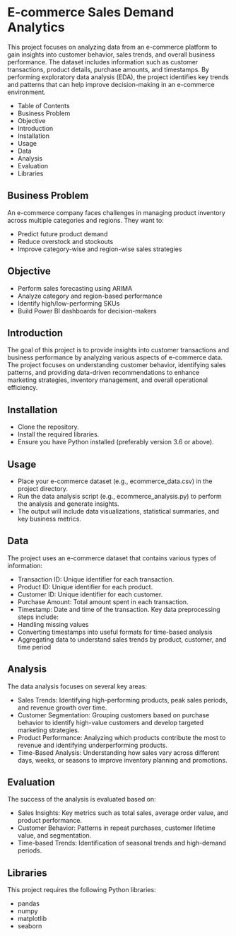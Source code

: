 # E-commerce Sales Demand Analytics
This project focuses on analyzing data from an e-commerce platform to gain insights into customer behavior, sales trends, and overall business performance. The dataset includes information such as customer transactions, product details, purchase amounts, and timestamps. By performing exploratory data analysis (EDA), the project identifies key trends and patterns that can help improve decision-making in an e-commerce environment.
- Table of Contents
- Business Problem
- Objective
- Introduction
- Installation
- Usage
- Data
- Analysis
- Evaluation
- Libraries
## Business Problem
An e-commerce company faces challenges in managing product inventory across multiple categories and regions. They want to:
- Predict future product demand
- Reduce overstock and stockouts
- Improve category-wise and region-wise sales strategies
## Objective
- Perform sales forecasting using ARIMA
- Analyze category and region-based performance
- Identify high/low-performing SKUs
- Build Power BI dashboards for decision-makers
## Introduction
The goal of this project is to provide insights into customer transactions and business performance by analyzing various aspects of e-commerce data. The project focuses on understanding customer behavior, identifying sales patterns, and providing data-driven recommendations to enhance marketing strategies, inventory management, and overall operational efficiency.
## Installation
- Clone the repository.
- Install the required libraries.
- Ensure you have Python installed (preferably version 3.6 or above).
## Usage
- Place your e-commerce dataset (e.g., ecommerce_data.csv) in the project directory.
- Run the data analysis script (e.g., ecommerce_analysis.py) to perform the analysis and generate insights.
- The output will include data visualizations, statistical summaries, and key business metrics.
## Data
The project uses an e-commerce dataset that contains various types of information:
- Transaction ID: Unique identifier for each transaction.
- Product ID: Unique identifier for each product.
- Customer ID: Unique identifier for each customer.
- Purchase Amount: Total amount spent in each transaction.
- Timestamp: Date and time of the transaction.
Key data preprocessing steps include:
- Handling missing values
- Converting timestamps into useful formats for time-based analysis
- Aggregating data to understand sales trends by product, customer, and time period
## Analysis
The data analysis focuses on several key areas:
- Sales Trends: Identifying high-performing products, peak sales periods, and revenue growth over time.
- Customer Segmentation: Grouping customers based on purchase behavior to identify high-value customers and develop targeted marketing strategies.
- Product Performance: Analyzing which products contribute the most to revenue and identifying underperforming products.
- Time-Based Analysis: Understanding how sales vary across different days, weeks, or seasons to improve inventory planning and promotions.
## Evaluation
The success of the analysis is evaluated based on:
- Sales Insights: Key metrics such as total sales, average order value, and product performance.
- Customer Behavior: Patterns in repeat purchases, customer lifetime value, and segmentation.
- Time-based Trends: Identification of seasonal trends and high-demand periods.
## Libraries
This project requires the following Python libraries:
- pandas
- numpy
- matplotlib
- seaborn
